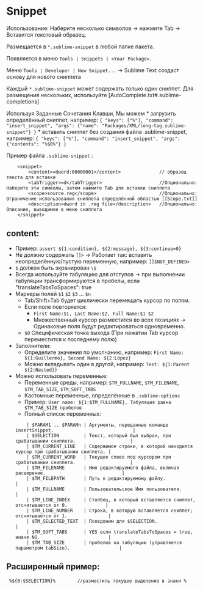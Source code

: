 ﻿# Snippet
 
Использование: Наберите несколько символов → нажмите Tab → Вставится текстовый образец.

Размещается в `*.sublime-snippet` в любой папке пакета.

Появляется в меню `Tools | Snippets | <Your Package>`.

Меню `Tools | Developer | New Snippet...` → Sublime Text создаст основу для нового сниппета

Каждый `*.sublime-snippet` может содержать только один сниппет. Для размещения нескольких, используйте [AutoComplete.txt#.sublime-completions]

Используя Заданные Сочетания Клавши, Мы можем
     * загрузить определённый сниппет, например: `{ "keys": ["%"], "command": "insert_snippet", "args": {"name": "Packages/XML/long-tag.sublime-snippet"} }`
     * вставить сниппет без создания файла .sublime-snippet, например: `{ "keys": ["%"], "command": "insert_snippet", "args": {"contents": "%$0%"} }`
    
Пример файла `.sublime-snippet` :

```
    <snippet>
        <content>=dword:00000001</content>              // образец текста для вставки
        <tabTrigger>=d</tabTrigger>                     //Опционально: Наберите эти символы, затем нажмите Tab для вставки сниппета
        <scope>source.reg</scope>                       //Опционально: Ограничение использования сниппета определённой областью [[Scope.txt]]
        <description>dword in .reg file</description>   //Опционально: Описание, выводимое в меню сниппета
    </snippet>
```

## content:
   * Пример:    `assert ${1:condition}, ${2:message}, ${3:continue=0}`
   * Не должно содержать `]]>`  → Работает так: вставить неопределённую/пустую переменную, например: `]]$NOT_DEFINED>`
   * `$` должен быть экранирован `\$`
   * Всегда используйте табуляцию для отступов → при выполнении табуляции трансформируются в пробелы, если "translateTabsToSpaces": true
   * Маркеры полей `$1`  `$2` `$3` ... `$n`
       * Tab/Shift+Tab будет циклически перемещать курсор по полям.
       * Если поле повторяется:
            * `First Name:$1, Last Name:$2, Full Name:$1 $2`
            * Множественный курсор разместится во всех позициях → Одинаковые поля будут редактироваться одновременно.
       * `$0`   Специфическая точка выхода (При нажатии Tab курсор переместится к последнему полю)
   * Заполнители:
        * Определите значения по умолчанию, например:  `First Name: ${1:Guillermo}, Second Name: ${2:López}`
        * Можно вкладывать один в другой, например:  `Test: ${1:Parent ${2:Nested}}`
   * Можно использовать переменные:
        * Переменные среды, например: `$TM_FULLNAME`, `$TM_FILENAME`, `$TM_TAB_SIZE`, `$TM_SOFT_TABS`
        * Кастомные переменные, определённые в `.sublime-options`
        * Пример:  `User name: ${1:$TM_FULLNAME}, Табуляция равна $TM_TAB_SIZE пробелов`
        * Полный список переменных:
        ```
            | $PARAM1 .. $PARAMn | Аргументы, переданные команде insertSnippet.                             |
            | $SELECTION         | Текст, который был выбран, при срабатывании сниппета.                    |
            | $TM_CURRENT_LINE   | Содержимое строки, в которой находился курсор при срабатывании сниппета. |
            | $TM_CURRENT_WORD   | Текущее слово под курсором при срабатывании сниппета.                    |
            | $TM_FILENAME       | Имя редактируемого файла, включая расширение.                            |
            | $TM_FILEPATH       | Путь к редактируемому файлу.                                             |
            | $TM_FULLNAME       | Пользовательское Имя пользователя.                                       |
            | $TM_LINE_INDEX     | Столбец, в который вставляется сниппет, отсчитывается от 0.              |
            | $TM_LINE_NUMBER    | Строка, в которую вставляется сниппет; отсчитывается от 1.               |
            | $TM_SELECTED_TEXT  | Псевдоним для $SELECTION.                                                |
            | $TM_SOFT_TABS      | YES если translateTabsToSpaces = true, иначе NO.                         |
            | $TM_TAB_SIZE       | пробелов на табуляцию (управляется параметром tabSize).                  |
        ```
## Расширенный пример:
   ``` %${0:$SELECTION}%        //разместить текущее выделение в знаки %```
